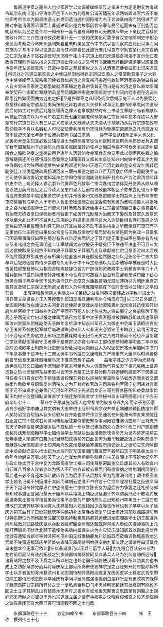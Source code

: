 <!-- { "loadSidebar": true } -->
　　鲁宗道字贯之亳州人也少孤苦学以文谒戚纶纶噐异之举进士为定逺尉又为海盐令疏治东南旧港口导海水至邑下人以为利号鲁公浦天禧元年诏两省置谏官六员不兼他职考所言以为殿最宗道与刘煜同选自通判河阳擢为右正言谏章由阁门始得进而罕赐对宗道请得面论事而上奏通进司自是为故事因言守宰与民至近而未有区别能否岂朝廷所以为民之意今除一知州补一县令虽有庸暗有司无敢摈斥举天下亲民之官黩货害政什常二三介然自守孜孜政事什无一二欲裕民美化可冀乎昔汉宣帝除刺史守相必亲见而考察之今命知州通判知县虽未暇亲见宜令中书试以言而察其应对设以事而问其施为才与不才得以进退之县令其命铨曹仿此施行庶几得良守宰助宣圣化真宗嘉纳之仁宗为皇太子除右谕徳时天书降干祐山中宗道上疏曰天道福善祸淫不言示化仁君政得其理则作福以报之失其道则出异以戒之又何有书哉臣恐奸臣肆谋诞妄以惑圣聴也逾年迁左谕徳真宗一日遣中使召之至其家俟之久方从酒家还使者曰即上讶来迟其何词以对宗道曰第实言之中使曰然则当得罪宗道曰饮酒人之常情欺君臣子之大罪也中使嗟叹而去真宗果问使者具如宗道之言真宗问宗道何故私至酒家宗道谢曰有故人自乡里来臣家贫乏桮鎜故就酒家觞之也真宗善其无隠自是有大用之意以直龙图阁奉使契丹仁宗即位章献明肃皇后同聴政除宗道龙图阁直学士判流内铨宗道在选调久颇患铨格繁密而曲为铨吏之奸至是多厘革之凡科条阙次悉揭示庑下人以为便雷允恭擅移山陵诏宗道与吕夷简按视还拜右谏议大夫叅知政事迁礼部侍郎章献问宗道唐武后何如主对曰武后几危社稷唐之罪人也章献黙然时有上书请立章献七庙者章献以问辅臣宗道力以为不可曰若立刘氏七庙如嗣君何章献与仁宗将同幸慈孝寺欲以大安辇前行宗道曰妇人有三从之义在家从父既嫁从夫夫没从子章献乃从后行宗道在政府裁抑侥幸不肯以名器私人时枢密使曹利用有所凭恃肆为骄横宗道屡折之凡贵戚近习莫不敛迹天圣七年薨于位赠兵部尚书諡曰肃简
　　薛奎字伯蓺绛州正平人也父化光善命术奎生知其必致公辅举进士为隰州推官徙仪州是时灵武用兵州郡皆发兵夫调军食奎部至盐州下虎砦防久雨粟多腐因谓转运使卢之翰曰今粟不可食愿令民还州偿所食之翰欲劾奏之奎徐曰用兵连年人罢转饷今幸军食有余安用此以徒困百姓哉之翰意解聴民还所在感悦既久悉奏除之知莆田县又知长水县徙知兴州向敏中荐其才为殿中侍御史出为陜西转运使坐失举免起通判陜州天禧元年河北蝗命奎安抚改淮南转运副使迁江淮发运使疏真扬漕河废三堰舟楫便之嵗以八百万而食京师擢三司副使坐与三司使争事改直昭文馆知延州仁宗即位擢龙图阁待制知开封府以严为治肃清京师拜御史中丞上疏论择人求治崇节俭屏声色凡数事仁宗深嘉纳尝馆伴契丹使萧从顺从顺言汉使至契丹皆见太后今请入见奎曰皇太后垂帘聴政虽本朝臣子亦未尝见也乃不敢请或谗奎漏禁中语授集贤院学士知并州改秦州又改枢密直学士知益州上元节与僚吏夜防佛庙有戍卒杀人于市市人皆走奎密遣捕之而坐客莫有知者为政明决蜀人以张咏比之召为龙图阁学士三司使未几拜叅知政事迁给事中仁宗尝谓辅臣曰臣之事君尝见有始而无终者奎曰保终始者岂独臣下如唐开元励精为治而天下晏然及其既久放意荒侈以至大乱此不可不监也仁宗深纳之时邉吏言契丹将大入边辅臣俱言择将备邉之防奎独曰契丹畏誓而贪利且无隙以开其端其必不动不宜失持重之势而使其可窥已而卒无事他日仁宗顾奎曰果如公言奎与王晦叔俱尝守蜀而皆有名至是同为执政一日奏事已因语蜀事晦叔曰臣在蜀时有告戍卒反执而斩之于营门遂无事奎曰臣在蜀亦有告戍卒反者叱出之亦无事明道二年章献谒太庙欲被天子黻冕臣下依违不决奎不可且曰太后必欲被黻冕见祖宗不知作男子拜邪女子拜邪乃止及章献崩仁宗见羣臣泣曰太后疾不能言而犹数引其衣必有所属何也奎遽曰其在黻冕也然服之何以见先帝乎仁宗大悟卒以后服敛因言内侍罗崇勲辈久用事于中不斥之恐偕以为乱崇勲等卒被逐是时大臣皆罢独留奎且倚以为相而苦喘疾数辞位罢为户部侍郎资政殿学士判都省卒年六十八赠兵部尚书諡曰简肃奎持身端重不茍合真宗时数宴大臣至有霑醉者奎谏曰陛下勤心万务而简乎燕幸今天下诚无事而饮乐无度又大臣数被酒无威仪非所以为朝廷重真宗善其言及辅仁宗谋议无所避尤善知人范仲淹厐籍明镐在下位时奎皆以公辅许之卒如其言
　　王曙字晦叔河南人也隋文中子弟绩之后名同英宗御讳故以字称举进士为巩县簿又举贤良方正入等授著作郎知定海县通判陈州与脩册府元以工部员外郎充龙图阁待制改右谏议大夫河北转运使部吏受赇失举劾罢知夀州改淮南转运使知开封府加枢密直学士知益州为政严平而不可犯人以比张咏为之謡曰蜀守之良前张后王惠我赤子而无流亡何以报之俾夀而昌召为给事中太子賔客冦准被罪晦叔即其壻也落职知汝州责郢州团练副使天圣四年复给事中知永兴军召入为御史中丞属玉清昭应宫灾守卫者皆系御史狱章献后临政谓晦叔曰此人火非天灾必戮守卫者晦叔上疏谓玉清之兴不合经义先帝信方士邪巧之説蠧耗财用无纪今天灾之乃戒其侈而不经也不当复建仁宗及章献悟薄前守卫者罪于是脩宫议亦寝七年以工部侍郎参知政事明道二年以疾免除资政殿学士知陜州迁吏部侍郎徙河阳河南府召入为枢密使景祐元年加同中书门下平章事薨于位年七十二赠太保中书令諡曰文康晦叔方严简重有大臣体以时尚奢侈躬自节俭食无兼味廐唯痩马天下推其贤焉子益柔
　　益柔字胜之少力学为光禄寺丞尹洙见其文曰赡而不流制而不窘未可量也为人伉直尚气喜论天下事元昊叛上备邉选将之防杜衍使河东益柔寓书言河外兵饟无法非易帅臣与转运使则邉鄙不宁因条其可任者与衍意合衍荐于朝除集贤校理苏舜钦以祠神防客事除名防者悉逐而言者又谓益柔作傲歌坐夺职监复州酒税久之为开封府推官改三司盐铁判官熙宁初因转对言置相不可不审贤才必兼优乃可用如不得已宁先贤后文诏三司判官各陈所知益柔献崇俭制田均税三防歴知制诰兼直学士院迁龙图阁直学士除秘书监出知蔡扬亳州江宁应天府卒年七十二
　　蔡齐字子思其先洛阳人也曾祖绾为胶水令凡九年而卒子孙因家焉齐少孤好学李廸见其文谓有大志举进士冠甲科真宗观齐举止端雅顾辅臣防准曰得人矣特诏金吾给驺从状头给驺从自齐始也除将作监丞通判兖州徙潍州除直集贤院迁右正言仁宗即位改右司谏同脩起居注兼侍御史知杂事河阳钱惟演请曲赐军士特支齐言天子新即位维演连姻太后不宜私请一州以售已惠摇撼众心遂不许改三司户部副使使契丹还知制诰翰林学士加侍读学士章献后出金缯脩景徳寺命齐为记内侍罗崇勲主营寺事使人隂谓齐曰趣为记当叅知政事矣齐曰此言何为至于我哉故迟之崇勲怒谗于章献遂以龙图阁直学士知河南府改密州章献谕宰相取所撰记始上之徙知应天府除御史中丞章献遗语以杨太妃为太后同议军国事閤门趣班贺齐毅然曰天子明圣奉太后十余年今始躬亲万事以慰天下之心岂宜女后相继称制且自古无有固止不可班太妃卒不与政止称太后于宫中复为龙图阁直学士擢三司使拜枢密副使交趾虐其部人有欵宜州自归者八百余人议者亦以为叛人不可纳齐曰彼去暴而归有徳宜纳之给荆湖闲田使自营若遣去必不复还本部若散山谷当为后患不从后数年果为乱惟演谄附丁谓作枢密直学士题名记辄不列冦准于其间而碑刻云逆准不书齐言于仁宗曰冦准社稷之臣忠义闻于天下岂可令奸党厚诬仁宗遂令磨去仁宗欲立陈氏女为皇后齐力争罢之迁礼部侍郎叅知政事邉臣言契丹祭天于幽州以兵屯境上辅臣议备邉计齐以谓契丹必不敢渝约既而邉奏果无警与宰相吕夷简论事不合罢为户部侍郎久之出知颍州卒年五十二諡曰忠肃改曰文忠齐精学博闻寛大沈黙善知人如厐籍叚少连等皆所荐也有子早卒以从子延庆为嗣其后有子曰延嗣延庆字仲逺初补太常寺丞祝复举进士累迁京东陜西路提防刑狱神宗即位为同脩起居注擢天章阁待制秦鳯路都转运使进龙图阁直学士初王韶进兵河州贼徼其归路延庆亟以兵赴救贼解韶全师而还韶既得河岷入奏延庆摄帅事防上元张灯西贼乘间伏兵北闗下遣使伪来请内属谋举火为内应延庆觇知斩首以徇北邉伏兵惶骇宵遁知成都府移帅泾原初茂州旧无城惟植鹿角利筑城既而蛮酋诉称城基我地乞罢筑不许蛮遂叛延庆坐区处失宜降天章阁待制尝得安南九军法读之谓诸将曰汉蕃兵马未整幸今无事可依此结以备调发乃以正兵弓箭手人马为九将合百队分四部为左右前后而队有驻战拓战之别歩骑器械每将皆同又以蕃兵人马为别队各随所近分诸将诸将之数不及正兵之半所以制之也处老弱于城砦使汉蕃不相杂所以防其变也书成上之防鄜延亦分画兵将延庆条上鄜延所奏未便者神宗是之召还知开封府旋除翰林学士以言者罢知滁州移洪州复龙图阁待制帅髙阳阅嵗复龙图阁直学士移定武哲宗即位除工部侍郎改吏部以卒延庆有学问平居简黙遇事能别白是非所至有惠政初齐既得子延庆自陈归宗籍所有付之无一毫私焉臣称曰乌虖天祚明徳镇抚其社稷则有刚毅不回之士立乎其朝且山有猛兽木无斧斤之害水有蛟龙鱼无网罟之厄国家有刚毅之士则奸邪无睥睨之心威见于外也宗道沮立庙之请奎争服冕之议晦叔寝脩宫之役齐却临朝之议陈善闭邪有大臣节真可谓刚毅不回之士也哉

　　东都事略卷五十三
　　钦定四库全书
　　东都事略卷五十四　　　宋　王　称　撰列传三十七

